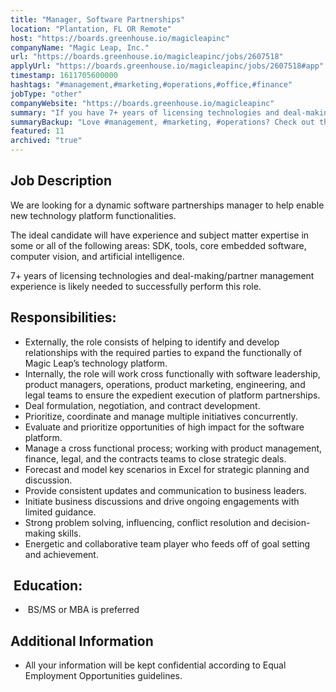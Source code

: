 ```yaml
---
title: "Manager, Software Partnerships"
location: "Plantation, FL OR Remote"
host: "https://boards.greenhouse.io/magicleapinc"
companyName: "Magic Leap, Inc."
url: "https://boards.greenhouse.io/magicleapinc/jobs/2607518"
applyUrl: "https://boards.greenhouse.io/magicleapinc/jobs/2607518#app"
timestamp: 1611705600000
hashtags: "#management,#marketing,#operations,#office,#finance"
jobType: "other"
companyWebsite: "https://boards.greenhouse.io/magicleapinc"
summary: "If you have 7+ years of licensing technologies and deal-making/partner management experience, Magic Leap has a job opening for a manager"
summaryBackup: "Love #management, #marketing, #operations? Check out this job post!"
featured: 11
archived: "true"
---
```


## Job Description

We are looking for a dynamic software partnerships manager to help enable new technology platform functionalities.

The ideal candidate will have experience and subject matter expertise in some or all of the following areas: SDK, tools, core embedded software, computer vision, and artificial intelligence.

7+ years of licensing technologies and deal-making/partner management experience is likely needed to successfully perform this role.

## Responsibilities:

*   Externally, the role consists of helping to identify and develop relationships with the required parties to expand the functionally of Magic Leap’s technology platform.
*   Internally, the role will work cross functionally with software leadership, product managers, operations, product marketing, engineering, and legal teams to ensure the expedient execution of platform partnerships.
*   Deal formulation, negotiation, and contract development.
*   Prioritize, coordinate and manage multiple initiatives concurrently.
*   Evaluate and prioritize opportunities of high impact for the software platform.
*   Manage a cross functional process; working with product management, finance, legal, and the contracts teams to close strategic deals.
*   Forecast and model key scenarios in Excel for strategic planning and discussion.
*   Provide consistent updates and communication to business leaders.
*   Initiate business discussions and drive ongoing engagements with limited guidance.
*   Strong problem solving, influencing, conflict resolution and decision-making skills.
*   Energetic and collaborative team player who feeds off of goal setting and achievement.

##  Education:

*    BS/MS or MBA is preferred
    

## Additional Information

*   All your information will be kept confidential according to Equal Employment Opportunities guidelines.

